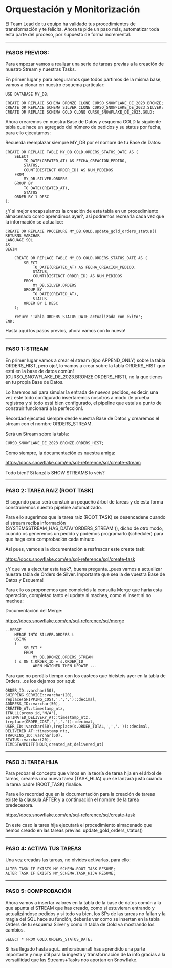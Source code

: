 # Orquestación y Monitorización

El Team Lead de tu equipo ha validado tus procedimientos de transformación y te felicita. Ahora te pide un paso más, automatizar toda esta parte del proceso, por supuesto de forma incremental.

-------------------------------------------------------------------------------------------------------------------------------------------------------------------

### PASOS PREVIOS: 

Para empezar vamos a realizar una serie de tareas previas a la creación de nuestro Stream y nuestras Tasks.

En primer lugar y para asegurarnos que todos partimos de la misma base, vamos a clonar en nuestro esquema particular:
```
USE DATABASE MY_DB;
    
CREATE OR REPLACE SCHEMA BRONZE CLONE CURSO_SNOWFLAKE_DE_2023.BRONZE;
CREATE OR REPLACE SCHEMA SILVER CLONE CURSO_SNOWFLAKE_DE_2023.SILVER;
CREATE OR REPLACE SCHEMA GOLD CLONE CURSO_SNOWFLAKE_DE_2023.GOLD;
```

Ahora crearemos en nuestra Base de Datos y esquema GOLD la siguiente tabla que hace un agregado del número de pedidos y su status por fecha, para ello ejecutamos:

Recuerda reemplazar siempre MY_DB por el nombre de tu Base de Datos:
```
CREATE OR REPLACE TABLE MY_DB.GOLD.ORDERS_STATUS_DATE AS (
    SELECT 
        TO_DATE(CREATED_AT) AS FECHA_CREACION_PEDIDO,
        STATUS,
        COUNT(DISTINCT ORDER_ID) AS NUM_PEDIDOS
    FROM 
        MY_DB.SILVER.ORDERS 
    GROUP BY    
        TO_DATE(CREATED_AT),
        STATUS
    ORDER BY 1 DESC
);
```

¿Y si mejor encapsulamos la creación de esta tabla en un procedimiento almacenado como aprendimos ayer?, así podremos recrearla cada vez que la información se actualice:

```
CREATE OR REPLACE PROCEDURE MY_DB.GOLD.update_gold_orders_status()
RETURNS VARCHAR
LANGUAGE SQL
AS
BEGIN

    CREATE OR REPLACE TABLE MY_DB.GOLD.ORDERS_STATUS_DATE AS (
        SELECT 
            TO_DATE(CREATED_AT) AS FECHA_CREACION_PEDIDO,
            STATUS,
            COUNT(DISTINCT ORDER_ID) AS NUM_PEDIDOS
        FROM 
            MY_DB.SILVER.ORDERS
        GROUP BY    
            TO_DATE(CREATED_AT),
            STATUS
        ORDER BY 1 DESC
    );

    return 'Tabla ORDERS_STATUS_DATE actualizada con éxito';
END;
```

Hasta aquí los pasos previos, ahora vamos con lo nuevo!

-------------------------------------------------------------------------------------------------------------------------------------------------------------------

### PASO 1: STREAM

En primer lugar vamos a crear el stream (tipo APPEND_ONLY) sobre la tabla ORDERS_HIST, pero ojo!, lo vamos a crear sobre la tabla ORDERS_HIST que está en la base de datos común! (CURSO_SNOWFLAKE_DE_2023.BRONZE.ORDERS_HIST), no la que tienes en tu propia Base de Datos.

Lo haremos así para simular la entrada de nuevos pedidos, es decir, una vez esté todo configurado insertaremos nosotros a modo de prueba registros y si todo está bien configurado, el pipeline que estais a punto de construir funcionará a la perfección!.

Recordad ejecutad siempre desde vuestra Base de Datos y crearemos el stream con el nombre ORDERS_STREAM.

Será un Stream sobre la tabla:
```
CURSO_SNOWFLAKE_DE_2023.BRONZE.ORDERS_HIST;
```

Como siempre, la documentación es nuestra amiga:

https://docs.snowflake.com/en/sql-reference/sql/create-stream

Todo bien? Si lanzáis SHOW STREAMS lo véis?

-------------------------------------------------------------------------------------------------------------------------------------------------------------------

### PASO 2: TAREA RAIZ (ROOT TASK)

El segundo paso será constuir un pequeño árbol de tareas y de esta forma construiremos nuestro pipeline automatizado.

Para ello sugerimos que la tarea raiz (ROOT_TASK) se desencadene cuando el stream reciba información (SYSTEM$STREAM_HAS_DATA('ORDERS_STREAM')), dicho de otro modo, cuando os generemos un pedido y podemos programarlo (scheduler) para que haga esta comprobación cada minuto.

Así pues, vamos a la documentación a resfrescar este create task:

https://docs.snowflake.com/en/sql-reference/sql/create-task

¿Y que va a ejecutar esta task?, buena pregunta...pues vamos a actualizar nuestra tabla de Orders de Silver. Importante que sea la de vuestra Base de Datos y Esquema!

Para ello os proponemos que completéis la consulta Merge que haría esta operación, completad tanto el update si machea, como el insert si no machea:

Documentación del Merge:

https://docs.snowflake.com/en/sql-reference/sql/merge

```
--MERGE
    MERGE INTO SILVER.ORDERS t
    USING 
    (
        SELECT *
        FROM
            MY_DB.BRONZE.ORDERS_STREAM 
    ) s ON t.ORDER_ID = s.ORDER_ID
            WHEN MATCHED THEN UPDATE ...
```

Para que no perdáis tiempo con los casteos que hicísteis ayer en la tabla de Orders...os los dejamos por aquí:
```
ORDER_ID::varchar(50),
SHIPPING_SERVICE::varchar(20),
replace(SHIPPING_COST,',','.')::decimal,
ADDRESS_ID::varchar(50),
CREATED_AT::timestamp_ntz,
IFNULL(promo_id,'N/A'),
ESTIMATED_DELIVERY_AT::timestamp_ntz,
(replace(ORDER_COST,',','.'))::decimal,
USER_ID::varchar(50),(replace(s.ORDER_TOTAL,',','.'))::decimal,
DELIVERED_AT::timestamp_ntz,
TRACKING_ID::varchar(50),
STATUS::varchar(20),
TIMESTAMPDIFF(HOUR,created_at,delivered_at)
```

-------------------------------------------------------------------------------------------------------------------------------------------------------------------

### PASO 3: TAREA HIJA

Para probar el concepto que vimos en la teoría de tarea hija en el árbol de tareas, crearéis una nueva tarea (TASK_HIJA) que se lanzará justo cuando la tarea padre (ROOT_TASK) finalice.

Para ello recordad que en la documentación para la creación de tareas existe la clausula AFTER y a continuación el nombre de la tarea predecesora.

https://docs.snowflake.com/en/sql-reference/sql/create-task

En este caso la tarea hija ejecutará el procedimiento almacenado que hemos creado en las tareas previas:
update_gold_orders_status()


-------------------------------------------------------------------------------------------------------------------------------------------------------------------

### PASO 4: ACTIVA TUS TAREAS

Una vez creadas las tareas, no olvides activarlas, para ello:
```
ALTER TASK IF EXISTS MY_SCHEMA.ROOT_TASK RESUME;
ALTER TASK IF EXISTS MY_SCHEMA.TASK_HIJA RESUME;
```
-------------------------------------------------------------------------------------------------------------------------------------------------------------------

### PASO 5: COMPROBACIÓN

Ahora vamos a insertar valores en la tabla de la base de datos común a la que apunta el STREAM que has creado, como si estuvieran entrando y actualizándose pedidos y si todo va bien, los SPs de las tareas no fallan y la magia del SQL hace su función, deberás ver como se insertan en la tabla Orders de tu esquema Silver y como la tabla de Gold va mostrando los cambios.
```
SELECT * FROM GOLD.ORDERS_STATUS_DATE;
```
Si has llegado hasta aquí...enhorabuena!! has aprendido una parte importante y muy útil para la ingesta y transformación de la info gracias a la versatilidad que las Streams+Tasks nos aportan en Snowflake.


